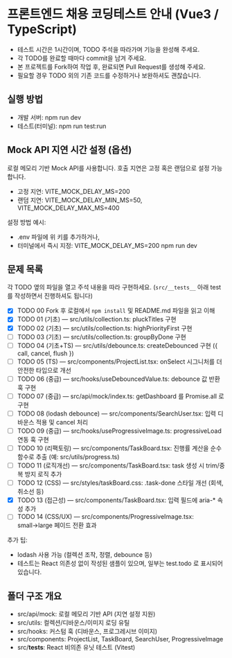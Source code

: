 # 프론트엔드 채용 코딩테스트 안내 (Vue3 / TypeScript)

- 테스트 시간은 1시간이며, TODO 주석을 따라가며 기능을 완성해 주세요.
- 각 TODO를 완료할 때마다 commit을 남겨 주세요.
- 본 프로젝트를 Fork하여 작업 후, 완료되면 Pull Request를 생성해 주세요.
- 필요할 경우 TODO 외의 기존 코드를 수정하거나 보완하셔도 괜찮습니다.

## 실행 방법
- 개발 서버: npm run dev
- 테스트(터미널): npm run test:run

## Mock API 지연 시간 설정 (옵션)
로컬 메모리 기반 Mock API를 사용합니다. 호출 지연은 고정 혹은 랜덤으로 설정 가능합니다.
- 고정 지연: VITE_MOCK_DELAY_MS=200
- 랜덤 지연: VITE_MOCK_DELAY_MIN_MS=50, VITE_MOCK_DELAY_MAX_MS=400 
 
설정 방법 예시:
- .env 파일에 위 키를 추가하거나,
- 터미널에서 즉시 지정: VITE_MOCK_DELAY_MS=200 npm run dev

## 문제 목록
각 TODO 옆의 파일을 열고 주석 내용을 따라 구현하세요. (`src/__tests__` 아래 test 를 작성하면서 진행하셔도 됩니다)

- [x] TODO 00 Fork 후 로컬에서 `npm install` 및 README.md 파일을 읽고 이해
- [x] TODO 01 (기초) — src/utils/collection.ts: pluckTitles 구현
- [x] TODO 02 (기초) — src/utils/collection.ts: highPriorityFirst 구현
- [ ] TODO 03 (기초) — src/utils/collection.ts: groupByDone 구현
- [ ] TODO 04 (기초+TS) — src/utils/debounce.ts: createDebounced 구현 ({ call, cancel, flush })
- [ ] TODO 05 (TS) — src/components/ProjectList.tsx: onSelect 시그니처를 더 안전한 타입으로 개선
- [ ] TODO 06 (중급) — src/hooks/useDebouncedValue.ts: debounce 값 반환 훅 구현
- [ ] TODO 07 (중급) — src/api/mock/index.ts: getDashboard 를 Promise.all 로 구현
- [ ] TODO 08 (lodash debounce) — src/components/SearchUser.tsx: 입력 디바운스 적용 및 cancel 처리
- [ ] TODO 09 (중급) — src/hooks/useProgressiveImage.ts: progressiveLoad 연동 훅 구현
- [ ] TODO 10 (리팩토링) — src/components/TaskBoard.tsx: 진행률 계산을 순수 함수로 추출 (예: src/utils/progress.ts)
- [ ] TODO 11 (로직개선) — src/components/TaskBoard.tsx: task 생성 시 trim/중복 방지 로직 추가
- [ ] TODO 12 (CSS) — src/styles/taskBoard.css: .task-done 스타일 개선 (회색, 취소선 등)
- [x] TODO 13 (접근성) — src/components/TaskBoard.tsx: 입력 필드에 aria-* 속성 추가
- [ ] TODO 14 (CSS/UX) — src/components/ProgressiveImage.tsx: small→large 페이드 전환 효과

추가 팁:
- lodash 사용 가능 (컬렉션 조작, 정렬, debounce 등)
- 테스트는 React 의존성 없이 작성된 샘플이 있으며, 일부는 test.todo 로 표시되어 있습니다.

## 폴더 구조 개요
- src/api/mock: 로컬 메모리 기반 API (지연 설정 지원)
- src/utils: 컬렉션/디바운스/이미지 로딩 유틸
- src/hooks: 커스텀 훅 (디바운스, 프로그레시브 이미지)
- src/components: ProjectList, TaskBoard, SearchUser, ProgressiveImage
- src/__tests__: React 비의존 유닛 테스트 (Vitest)
